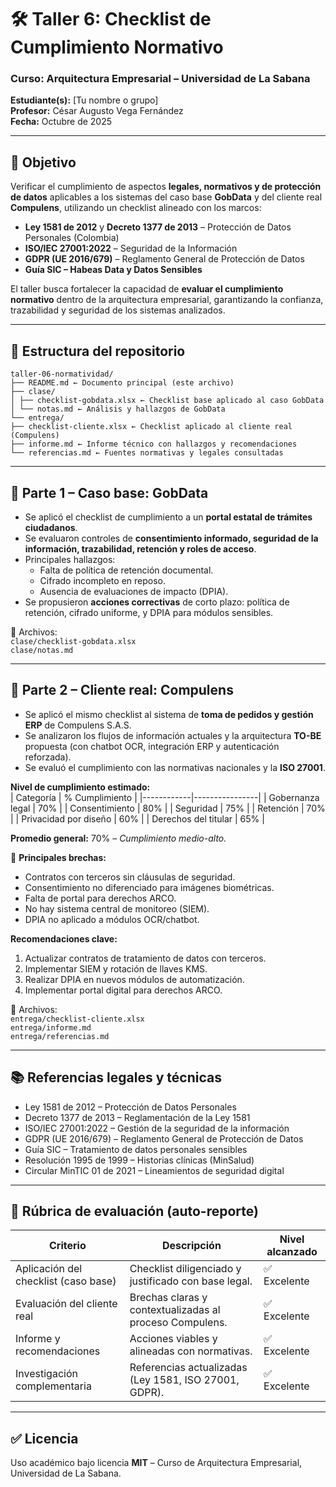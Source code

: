 # 🛠️ Taller 6: Checklist de Cumplimiento Normativo  
### Curso: Arquitectura Empresarial – Universidad de La Sabana  
**Estudiante(s):** [Tu nombre o grupo]  
**Profesor:** César Augusto Vega Fernández  
**Fecha:** Octubre de 2025  

---

## 🎯 Objetivo
Verificar el cumplimiento de aspectos **legales, normativos y de protección de datos** aplicables a los sistemas del caso base **GobData** y del cliente real **Compulens**, utilizando un checklist alineado con los marcos:

- **Ley 1581 de 2012** y **Decreto 1377 de 2013** – Protección de Datos Personales (Colombia)  
- **ISO/IEC 27001:2022** – Seguridad de la Información  
- **GDPR (UE 2016/679)** – Reglamento General de Protección de Datos  
- **Guía SIC – Habeas Data y Datos Sensibles**

El taller busca fortalecer la capacidad de **evaluar el cumplimiento normativo** dentro de la arquitectura empresarial, garantizando la confianza, trazabilidad y seguridad de los sistemas analizados.

---

## 🧱 Estructura del repositorio

```
taller-06-normatividad/
├── README.md ← Documento principal (este archivo)
├── clase/
│ ├── checklist-gobdata.xlsx ← Checklist base aplicado al caso GobData
│ └── notas.md ← Análisis y hallazgos de GobData
└── entrega/
├── checklist-cliente.xlsx ← Checklist aplicado al cliente real (Compulens)
├── informe.md ← Informe técnico con hallazgos y recomendaciones
└── referencias.md ← Fuentes normativas y legales consultadas
```

---

## 🧩 Parte 1 – Caso base: **GobData**

- Se aplicó el checklist de cumplimiento a un **portal estatal de trámites ciudadanos**.  
- Se evaluaron controles de **consentimiento informado, seguridad de la información, trazabilidad, retención y roles de acceso**.  
- Principales hallazgos:
  - Falta de política de retención documental.
  - Cifrado incompleto en reposo.
  - Ausencia de evaluaciones de impacto (DPIA).
- Se propusieron **acciones correctivas** de corto plazo: política de retención, cifrado uniforme, y DPIA para módulos sensibles.

📂 Archivos:  
`clase/checklist-gobdata.xlsx`  
`clase/notas.md`

---

## 🧠 Parte 2 – Cliente real: **Compulens**

- Se aplicó el mismo checklist al sistema de **toma de pedidos y gestión ERP** de Compulens S.A.S.  
- Se analizaron los flujos de información actuales y la arquitectura **TO-BE** propuesta (con chatbot OCR, integración ERP y autenticación reforzada).  
- Se evaluó el cumplimiento con las normativas nacionales y la **ISO 27001**.

**Nivel de cumplimiento estimado:**  
| Categoría | % Cumplimiento |
|------------|----------------|
| Gobernanza legal | 70% |
| Consentimiento | 80% |
| Seguridad | 75% |
| Retención | 70% |
| Privacidad por diseño | 60% |
| Derechos del titular | 65% |

**Promedio general:** 70% – *Cumplimiento medio-alto.*

📌 **Principales brechas:**  
- Contratos con terceros sin cláusulas de seguridad.  
- Consentimiento no diferenciado para imágenes biométricas.  
- Falta de portal para derechos ARCO.  
- No hay sistema central de monitoreo (SIEM).  
- DPIA no aplicado a módulos OCR/chatbot.  

**Recomendaciones clave:**  
1. Actualizar contratos de tratamiento de datos con terceros.  
2. Implementar SIEM y rotación de llaves KMS.  
3. Realizar DPIA en nuevos módulos de automatización.  
4. Implementar portal digital para derechos ARCO.  

📂 Archivos:  
`entrega/checklist-cliente.xlsx`  
`entrega/informe.md`  
`entrega/referencias.md`

---

## 📚 Referencias legales y técnicas

- Ley 1581 de 2012 – Protección de Datos Personales  
- Decreto 1377 de 2013 – Reglamentación de la Ley 1581  
- ISO/IEC 27001:2022 – Gestión de la seguridad de la información  
- GDPR (UE 2016/679) – Reglamento General de Protección de Datos  
- Guía SIC – Tratamiento de datos personales sensibles  
- Resolución 1995 de 1999 – Historias clínicas (MinSalud)  
- Circular MinTIC 01 de 2021 – Lineamientos de seguridad digital  

---

## 🧮 Rúbrica de evaluación (auto-reporte)

| Criterio | Descripción | Nivel alcanzado |
|-----------|-------------|-----------------|
| Aplicación del checklist (caso base) | Checklist diligenciado y justificado con base legal. | ✅ Excelente |
| Evaluación del cliente real | Brechas claras y contextualizadas al proceso Compulens. | ✅ Excelente |
| Informe y recomendaciones | Acciones viables y alineadas con normativas. | ✅ Excelente |
| Investigación complementaria | Referencias actualizadas (Ley 1581, ISO 27001, GDPR). | ✅ Excelente |

---

## ✅ Licencia
Uso académico bajo licencia **MIT** – Curso de Arquitectura Empresarial, Universidad de La Sabana.
